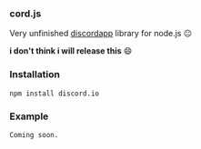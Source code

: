 ### cord.js
Very unfinished [discordapp](http://discordapp.com) library for node.js :neutral_face:

**i don't think i will release this** :smile:

### Installation
`npm install discord.io`

### Example
```
Coming soon.
```

